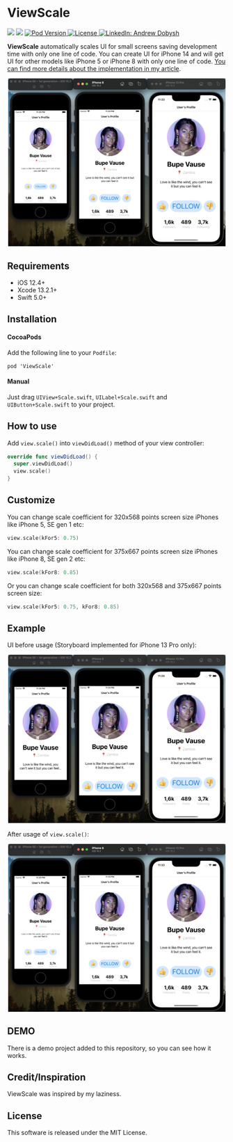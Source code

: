 # ViewScale

<p align="left">
    <img src="https://img.shields.io/badge/Swift-5.0-orange.svg" />
    <img src="https://img.shields.io/badge/platform-iOS-lightgrey.svg" />
    <a href="https://cocoapods.org/pods/ViewScale">
        <img src="https://img.shields.io/cocoapods/v/ViewScale.svg?style=flat" alt="Pod Version">
    </a>
    <a href="https://github.com/adobysh/ViewScale/blob/main/LICENSE">
        <img src="https://img.shields.io/badge/Licence-MIT-green.svg" alt="License">
    </a>
    <a href="https://www.linkedin.com/in/adobysh">
        <img src="https://img.shields.io/badge/contact-Andrew Dobysh-blue.svg?style=flat&logo=linkedin" alt="LinkedIn: Andrew Dobysh" />
    </a>
</p>

**ViewScale** automatically scales UI for small screens saving development time with only one line of code.
You can create UI for iPhone 14 and will get UI for other models like iPhone 5 or iPhone 8 with only one line of code.
[You can find more details about the implementation in my article](https://hackernoon.com/get-the-same-ui-for-all-iphone-screens-using-nslayoutconstraint-scaling).

<p align="center">
    <img src="https://raw.githubusercontent.com/adobysh/ViewScale/main/Demo.png" width="500" max-width="80%" alt="Demo" />
</p>

## Requirements

- iOS 12.4+
- Xcode 13.2.1+
- Swift 5.0+

## Installation
#### CocoaPods
Add the following line to your `Podfile`:
```
pod 'ViewScale'
```

#### Manual
Just drag `UIView+Scale.swift`, `UILabel+Scale.swift` and `UIButton+Scale.swift` to your project.

## How to use
Add `view.scale()` into `viewDidLoad()` method of your view controller:
```swift
override func viewDidLoad() {
  super.viewDidLoad()
  view.scale()
}
```

## Customize
You can change scale coefficient for 320x568 points screen size iPhones like iPhone 5, SE gen 1 etc:
```swift
view.scale(kFor5: 0.75)
```

You can change scale coefficient for 375x667 points screen size iPhones like iPhone 8, SE gen 2 etc:
```swift
view.scale(kFor8: 0.85)
```

Or you can change scale coefficient for both 320x568 and 375x667 points screen size:
```swift
view.scale(kFor5: 0.75, kFor8: 0.85)
```

## Example
UI before usage (Storyboard implemented for iPhone 13 Pro only):
<p align="center">
    <img src="https://raw.githubusercontent.com/adobysh/ViewScale/main/Demo_Before.png" width="500" max-width="80%" alt="Demo Before" />
</p>

After usage of `view.scale()`:
<p align="center">
    <img src="https://raw.githubusercontent.com/adobysh/ViewScale/main/Demo.png" width="500" max-width="80%" alt="Demo After" />
</p>

## DEMO
There is a demo project added to this repository, so you can see how it works.

## Credit/Inspiration
ViewScale was inspired by my laziness.

## License
This software is released under the MIT License.
